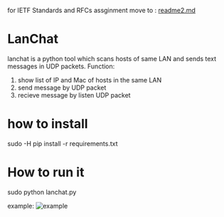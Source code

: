 for IETF Standards and RFCs assginment move to : [readme2.md](https://github.com/USF-Computer-Networking/lanchat-yousongzhang/blob/master/README2.md)

# LanChat

lanchat is a python tool which scans hosts of same LAN and sends text messages in UDP packets. 
Function:
1.  show list of IP and Mac of hosts in the same LAN 
2.  send message by UDP packet 
3.  recieve message by listen UDP packet 

# how to install

sudo -H pip install -r requirements.txt 

# How to run it
  sudo python lanchat.py 
  
  example: 
  ![example](http://www.99sns.com/lanchat.png)
  

  
 
  
